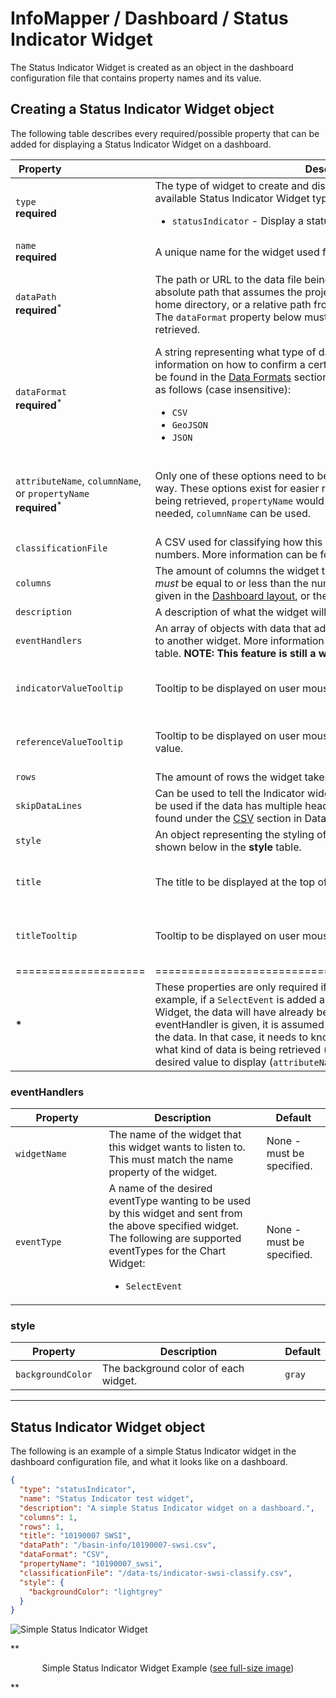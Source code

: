 # InfoMapper / Dashboard / Status Indicator Widget #

The Status Indicator Widget is created as an object in the dashboard configuration file that
contains property names and its value.

## Creating a Status Indicator Widget object ##

The following table describes every required/possible property that can be added
for displaying a Status Indicator Widget on a dashboard.

| **Property**&nbsp;&nbsp;&nbsp;&nbsp;&nbsp;&nbsp;&nbsp;&nbsp;&nbsp;&nbsp;&nbsp;&nbsp;&nbsp;&nbsp;&nbsp;&nbsp;&nbsp;&nbsp;&nbsp;&nbsp;&nbsp;&nbsp;&nbsp;&nbsp;&nbsp;&nbsp;&nbsp;&nbsp;&nbsp;&nbsp; | **Description** | **Default** |
| ---- | ---- | ---- |
| `type`<br>**required** | The type of widget to create and display in the dashboard. The full list of available Status Indicator Widget types are as follows:<br><ul><li>`statusIndicator` - Display a status indicator on the dashboard.</li></ul> | None - must be specified to be displayed. |
| `name`<br>**required** | A unique name for the widget used for identification. | None. |
| `dataPath`<br>**required**<sup>*</sup> | The path or URL to the data file being used by this widget. Can either be an absolute path that assumes the project's `src/assets/app/` is the default home directory, or a relative path from the dashboard configuration file. The `dataFormat` property below must describe what kind of data is being retrieved. | None - must be specified if not listening to another widget. |
| `dataFormat`<br>**required**<sup>*</sup> | A string representing what type of data will be retrieved. More in depth information on how to confirm a certain data format is used correctly can be found in the [Data Formats](./dataFormat.md#data-formats) section. The list of supported data types are as follows (case insensitive):<br><ul><li>`CSV`</li><li>`GeoJSON`</li><li>`JSON`</li></ul> | None - must be specified if not listening to another widget. |
| `attributeName`, `columnName`, or `propertyName`<br>**required**<sup>*</sup> | Only one of these options need to be used, and all will be used the same way. These options exist for easier readability and context. If JSON data is being retrieved, `propertyName` would make more sense, and if CSV is needed, `columnName` can be used. | None - must be specified if not listening to another widget. |
| `classificationFile` | A CSV used for classifying how this widget displays and styles icons and numbers. More information can be found at the [Classification File](../appendix-install/classification-file.md) page. |  |
| `columns` | The amount of columns the widget takes up. **NOTE:** The amount provided *must* be equal to or less than the number used for the **columns** property given in the [Dashboard layout](./add-dashboard.md#layout), or the dashboard will not create correctly. | `1` |
| `description` | A description of what the widget will display on the dashboard. | None. |
| `eventHandlers` | An array of objects with data that adds a listener to this widget and listens to another widget. More information can be found in the [eventHandlers](#eventhandlers) table. **NOTE: This feature is still a work in progress.** | None. |
| `indicatorValueTooltip` | Tooltip to be displayed on user mouse hover over the indicator main value. | None - must be specified to be displayed. |
| `referenceValueTooltip` | Tooltip to be displayed on user mouse hover over the indicator reference value. | None - must be specified to be displayed. |
| `rows` | The amount of rows the widget takes up. | `1` |
| `skipDataLines` | Can be used to tell the Indicator widget to skip lines in CSV data. This can be used if the data has multiple header lines. More information can be found under the [CSV](./dataFormat.md#csv) section in Data Formatting. |  |
| `style` | An object representing the styling of the widget. All available options are shown below in the **style** table. |  |
| `title` | The title to be displayed at the top of the widget. | None - must be specified to be displayed. |
| `titleTooltip` | Tooltip to be displayed on user mouse hover over the indicator title. | None - must be specified to be displayed. |
| ==================== | ======================================================= | ========== |
| <b>*</b> | These properties are only required if an eventHandler is not being used. For example, if a `SelectEvent` is added and this widget is listening to a Selector Widget, the data will have already been retrieved by that widget. If no eventHandler is given, it is assumed that this widget will get and process the data. In that case, it needs to know where it gets the data (`dataPath`), what kind of data is being retrieved (`dataFormat`), and the name of the desired value to display (`attributeName, etc.`). |  |

### eventHandlers ###

| **Property** | **Description** | **Default** |
| ---- | ---- | ---- |
| `widgetName`&nbsp;&nbsp;&nbsp;&nbsp;&nbsp;&nbsp;&nbsp;&nbsp;&nbsp;&nbsp;&nbsp;&nbsp; | The name of the widget that this widget wants to listen to. This must match the name property of the widget. | None - must be specified. |
| `eventType` | A name of the desired eventType wanting to be used by this widget and sent from the above specified widget. The following are supported eventTypes for the Chart Widget:<ul><li>`SelectEvent`</li></ul> | None - must be specified. |


### style ###

| **Property** | **Description** | **Default** |
| ---- | ---- | ---- |
| `backgroundColor` | The background color of each widget. | `gray` |

----

## Status Indicator Widget object ##

The following is an example of a simple Status Indicator widget in the dashboard
configuration file, and what it looks like on a dashboard. 

```json
{
  "type": "statusIndicator",
  "name": "Status Indicator test widget",
  "description": "A simple Status Indicator widget on a dashboard.",
  "columns": 1,
  "rows": 1,
  "title": "10190007 SWSI",
  "dataPath": "/basin-info/10190007-swsi.csv",
  "dataFormat": "CSV",
  "propertyName": "10190007_swsi",
  "classificationFile": "/data-ts/indicator-swsi-classify.csv",
  "style": {
    "backgroundColor": "lightgrey"
  }
}
```

![Simple Status Indicator Widget](../images/simple-status-indicator.png)

**<p style="text-align: center;">
Simple Status Indicator Widget Example (<a href="../images/simple-status-indicator.png">see full-size image</a>)
</p>**